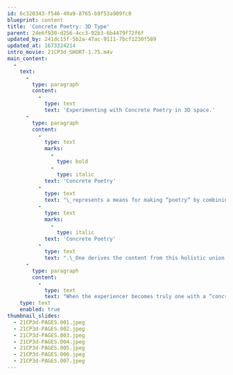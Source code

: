 ```yaml
---
id: 6c320343-f546-49a9-8765-b9f53a909fc0
blueprint: content
title: 'Concrete Poetry: 3D Type'
parent: 24e6f930-d256-4cc3-92b3-6b4479f72f6f
updated_by: 241dc15f-5b2a-47ac-9111-7bcf1230f589
updated_at: 1673324214
intro_movie: 21CP3d_SHORT-1.75.m4v
main_content:
  -
    text:
      -
        type: paragraph
        content:
          -
            type: text
            text: 'Experimenting with Concrete Poetry in 3D space.'
      -
        type: paragraph
        content:
          -
            type: text
            marks:
              -
                type: bold
              -
                type: italic
            text: 'Concrete Poetry'
          -
            type: text
            text: "\_represents a means for making “poetry” by combining the verbal (written) language with visual (formal) language. This“atomization”\L of meaning from parts that relate holistically toward an infinity of ideas from their synthesis characterizes\_"
          -
            type: text
            marks:
              -
                type: italic
            text: 'Concrete Poetry'
          -
            type: text
            text: ".\_One derives the content from this holistic union from the experience via engagement with the time and space of the poem. These experiments with verbivisual poetry are shared in three sub-groups according to their style and dimensions: 2-D, 3-D, and drawings."
      -
        type: paragraph
        content:
          -
            type: text
            text: "When the experiencer becomes truly one with a “concrete poem” this experience naturally draws out a full sense of being with a depth of awareness that is both externally aware yet also implicitly one with the Spirit within the poem and the person. This “atomization of meaning” derives from a total awareness of the smallest parts within its own “world” of constituent aspects, the values brought out by seeing their relationships to the ever growing dynamic for interconnection and relational values based on the doctrine of shells.\_"
    type: text
    enabled: true
thumbnail_slides:
  - 21CP3d-PAGES.001.jpeg
  - 21CP3d-PAGES.002.jpeg
  - 21CP3d-PAGES.003.jpeg
  - 21CP3d-PAGES.004.jpeg
  - 21CP3d-PAGES.005.jpeg
  - 21CP3d-PAGES.006.jpeg
  - 21CP3d-PAGES.007.jpeg
---
```

